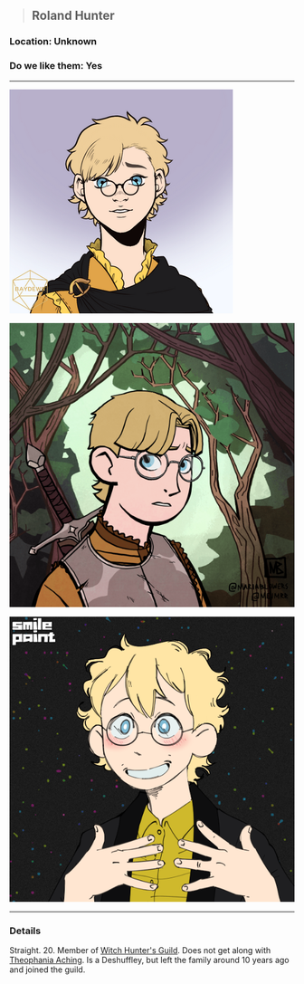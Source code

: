 >## Roland Hunter

### Location: Unknown

### Do we like them: Yes

***

![roland_human](../../../Templates/images/npc-roland-hunter.png "blonde ron weasley")

![roland_human](../../../Templates/images/npc-roland-hunter-2.png "blonde ron weasley")

![roland_human](../../../Templates/images/npc-roland-hunter-3.png "ein")

***

### Details

Straight. 20. Member of [Witch Hunter's Guild](Notes/Organizations/Witch%20Hunter's%20Guild.md). Does not get along with [Theophania Aching](Theophania%20Aching.md). Is a Deshuffley, but left the family around 10 years ago and joined the guild.
